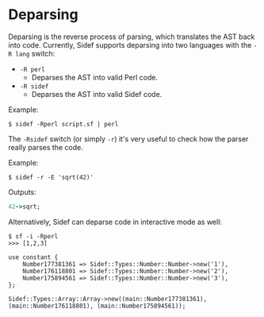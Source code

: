 # Deparsing

Deparsing is the reverse process of parsing, which translates the AST back into code. Currently, Sidef supports deparsing into two languages with the `-R lang` switch:

* `-R perl`
    - Deparses the AST into valid Perl code.
* `-R sidef`
    - Deparses the AST into valid Sidef code.

Example:

```shell
$ sidef -Rperl script.sf | perl
```

The `-Rsidef` switch (or simply `-r`) it's very useful to check how the parser really parses the code.

Example:
```shell
$ sidef -r -E 'sqrt(42)'
```

Outputs:
```ruby
42->sqrt;
```

Alternatively, Sidef can deparse code in interactive mode as well:

```shell
$ sf -i -Rperl
>>> [1,2,3]

use constant {
    Number177381361 => Sidef::Types::Number::Number->new('1'),
    Number176118801 => Sidef::Types::Number::Number->new('2'),
    Number175894561 => Sidef::Types::Number::Number->new('3'),
};

Sidef::Types::Array::Array->new((main::Number177381361), (main::Number176118801), (main::Number175894561));
```
